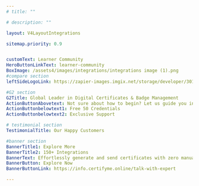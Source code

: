 ```yaml
---
# title: ""

# description: ""

layout: V4LayoutIntegrations

sitemap.priority: 0.9


customText: Learner Community
HeroButtonLinkText: learner-community
BoxImage: /assets4/images/integrations/integrations image (1).png
#compare section
leftSideLogoLink: https://zapier-images.imgix.net/storage/developer/30115c14e8f9b0a44eade6b873c46e72.png?auto=format&ixlib=react-9.8.0&fit=crop&q=50&w=60&h=60&dpr=1

#G2 section
G2Title: Global Leader in Digital Certificates & Badge Management
ActionButtonAbovetext: Not sure about how to begin? Let us guide you in the right direction!
ActionButtonbelowtext1: Free 50 Credentials
ActionButtonbelowtext2: Exclusive Support

# testimonial section
TestimonialTitle: Our Happy Customers   

#banner section
BannerTitle1: Explore More
BannerTitle2: 150+ Integrations
BannerText: Effortlessly generate and send certificates with zero manual intervention using the most advanced digital credential management software of 2023.
BannerButton: Explore Now
BannerButtonLink: https://info.certifyme.online/talk-with-expert

---
```


